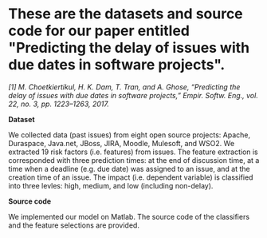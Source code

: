 # These are the datasets and source code for our paper entitled "Predicting the delay of issues with due dates in software projects".

*[1] M. Choetkiertikul, H. K. Dam, T. Tran, and A. Ghose, “Predicting the delay of issues with due dates in software projects,” Empir. Softw. Eng., vol. 22, no. 3, pp. 1223–1263, 2017.*

**Dataset**

We collected data (past issues) from eight open source projects: Apache, Duraspace, Java.net, JBoss, JIRA, Moodle, Mulesoft, and WSO2. We extracted 19 risk factors (i.e. features) from issues. The feature extraction is corresponded with three prediction times: at the end of discussion time, at a time when a deadline (e.g. due date) was assigned to an issue, and at the creation time of an issue. The impact (i.e. dependent variable) is classified into three levles: high, medium, and low (including non-delay). 

**Source code**

We implemented our model on Matlab. The source code of the classifiers and the feature selections are provided.
